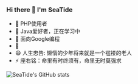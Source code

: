 ### Hi there 👋 I'm SeaTide

- 🔭 PHP使用者
- 🌱 Java爱好者，正在学习中
- 👯 面向Google编程
- 🤔 
- 😄 人生忠告: 懒惰的少年将来就是一个褴褛的老人
- ⚡ 座右铭：命里有时终须有，命里无时莫强求

![SeaTide's GitHub stats](https://github-readme-stats.vercel.app/api?username=SeaTide0103&show_icons=true&theme=cobalt)  

<!--
[![Top Langs](https://github-readme-stats.vercel.app/api/top-langs/?username=SeaTide0103&layout=compact)](https://github.com/anuraghazra/github-readme-stats)
!-->
